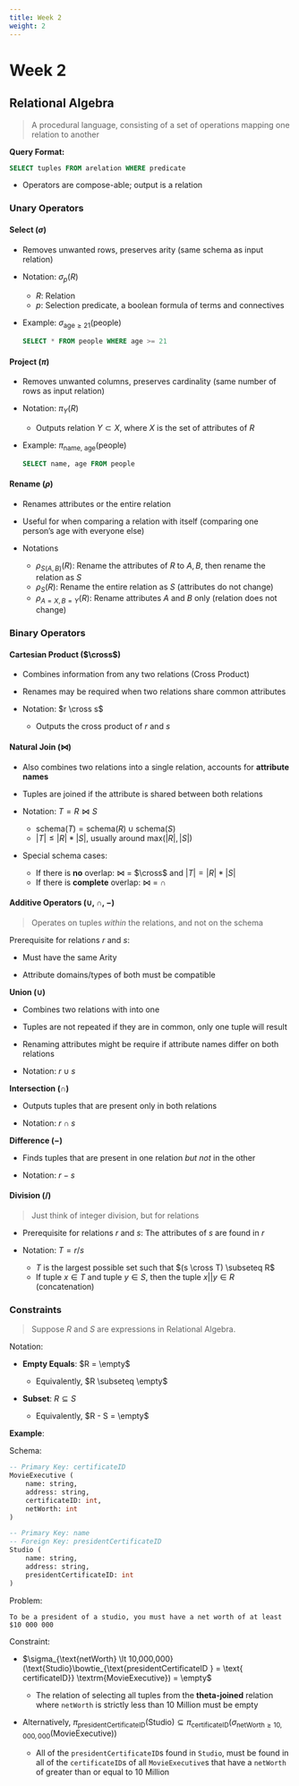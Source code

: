 ```yaml
---
title: Week 2
weight: 2
---
```


# Week 2

## Relational Algebra

> A procedural language, consisting of a set of operations mapping one relation to another 


**Query Format:**

```sql
SELECT tuples FROM arelation WHERE predicate
```

- Operators are compose-able; output is a relation

### Unary Operators

#### Select ($\sigma$)

- Removes unwanted rows, preserves arity (same schema as input relation)

- Notation: $\sigma_p(R)$

  - $R$: Relation
  - $p$: Selection predicate, a boolean formula of terms and connectives

- Example: $\sigma_{\textrm{age} \ge 21}(\textrm{people})$ 

  ```sql
  SELECT * FROM people WHERE age >= 21
  ```

  

#### Project ($\pi$)

- Removes unwanted columns, preserves cardinality (same number of rows as input relation)

- Notation: $\pi_Y(R)$

  - Outputs relation $Y \subset X$, where $X$ is the set of attributes of $R$

- Example: $\pi_{\textrm{name, age}}(\textrm{people})$

  ```sql
  SELECT name, age FROM people
  ```

  

#### Rename ($\rho$)

- Renames attributes or the entire relation

- Useful for when comparing a relation with itself (comparing one person’s age with everyone else)

- Notations

  - $\rho_{S(A, B)}(R)$: Rename the attributes of $R$ to $A, B$, then rename the relation as $S$
  - $\rho_S(R)$: Rename the entire relation as $S$ (attributes do not change)
  - $\rho_{A = X, B = Y}(R)$: Rename attributes $A$ and $B$ only (relation does not change)



### Binary Operators

#### Cartesian Product ($\cross$)

- Combines information from any two relations (Cross Product)

- Renames may be required when two relations share common attributes

- Notation: $r \cross s$ 

  - Outputs the cross product of $r$ and $s$

#### Natural Join ($\bowtie$)

- Also combines two relations into a single relation, accounts for **attribute names**

- Tuples are joined if the attribute is shared between both relations

- Notation: $T = R \bowtie S$

  - $\textrm{schema}(T) = \textrm{schema}(R) \cup \textrm{schema}(S)$
  - $|T| \le |R| * |S|$, usually around $\textrm{max}(|R|, |S|)$

- Special schema cases:

  - If there is **no** overlap:  $\bowtie$ = $\cross$ and $|T| = |R| * |S|$ 
  - If there is **complete** overlap: $\bowtie$ = $\cap$

    

 #### Additive Operators ($\cup$, $\cap$, $-$)

> Operates on tuples *within* the relations, and not on the schema

Prerequisite for relations $r$ and $s$:

- Must have the same Arity

- Attribute domains/types of both must be compatible

**Union ($\cup$)**

- Combines two relations with into one

- Tuples are not repeated if they are in common, only one tuple will result

- Renaming attributes might be require if attribute names differ on both relations

- Notation: $r \cup s$

**Intersection ($\cap$)** 

- Outputs tuples that are present only in both relations

- Notation: $r \cap s$

**Difference ($-$)**

- Finds tuples that are present in one relation *but not* in the other

- Notation: $r - s$



#### Division ($/$)

> Just think of integer division, but for relations

- Prerequisite for relations $r$ and $s$: The attributes of $s$ are found in $r$ 

- Notation: $T = r / s$ 

  - $T$ is the largest possible set such that $(s \cross T) \subseteq R$
  - If tuple $x \in T$ and tuple $y \in S$, then the tuple $x || y \in R$ (concatenation)



### Constraints

> Suppose $R$ and $S$ are expressions in Relational Algebra.

Notation:

- **Empty Equals**: $R = \empty$ 
	- Equivalently, $R \subseteq \empty$ 
	
- **Subset**: $R \subseteq S$
	- Equivalently, $R - S = \empty$

**Example**:

Schema:

```sql
-- Primary Key: certificateID
MovieExecutive (
	name: string,
    address: string,
    certificateID: int,
    netWorth: int
)

-- Primary Key: name
-- Foreign Key: presidentCertificateID
Studio (
	name: string,
    address: string,
    presidentCertificateID: int
)
```

Problem:

```
To be a president of a studio, you must have a net worth of at least $10 000 000
```

Constraint:

- $\sigma_{\text{netWorth} \lt 10,000,000}(\text{Studio}\bowtie_{\text{presidentCertificateID } = \text{ certificateID}} \textrm{MovieExecutive}) = \empty$

  - The relation of selecting all tuples from the **theta-joined** relation where `netWorth` is strictly less than 10 Million must be empty

- Alternatively, $\pi_{\textrm{presidentCertificateID}}(\textrm{Studio}) \subseteq \pi_{\text{certificateID}}(\sigma_{\text{netWorth} \ge 10,000,000}(\textrm{MovieExecutive}))$

  - All of the `presidentCertificateID`s found in `Studio`, must be found in all of the `certificateID`s of all `MovieExecutive`s that have a `netWorth` of greater than or equal to 10 Million


